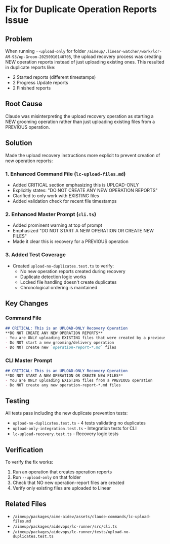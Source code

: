 # Fix for Duplicate Operation Reports Issue

## Problem
When running `--upload-only` for folder `/aimeup/.linear-watcher/work/lcr-AM-93/op-Groom-20250910140705`, the upload recovery process was creating NEW operation reports instead of just uploading existing ones. This resulted in duplicate reports like:
- 2 Started reports (different timestamps)
- 2 Progress Update reports  
- 2 Finished reports

## Root Cause
Claude was misinterpreting the upload recovery operation as starting a NEW grooming operation rather than just uploading existing files from a PREVIOUS operation.

## Solution
Made the upload recovery instructions more explicit to prevent creation of new operation reports:

### 1. Enhanced Command File (`lc-upload-files.md`)
- Added CRITICAL section emphasizing this is UPLOAD-ONLY
- Explicitly states: "DO NOT CREATE ANY NEW OPERATION REPORTS"
- Clarified to only work with EXISTING files
- Added validation check for recent file timestamps

### 2. Enhanced Master Prompt (`cli.ts`)
- Added prominent warning at top of prompt
- Emphasized "DO NOT START A NEW OPERATION OR CREATE NEW FILES"
- Made it clear this is recovery for a PREVIOUS operation

### 3. Added Test Coverage
- Created `upload-no-duplicates.test.ts` to verify:
  - No new operation reports created during recovery
  - Duplicate detection logic works
  - Locked file handling doesn't create duplicates
  - Chronological ordering is maintained

## Key Changes

### Command File
```markdown
## CRITICAL: This is an UPLOAD-ONLY Recovery Operation
**DO NOT CREATE ANY NEW OPERATION REPORTS**
- You are ONLY uploading EXISTING files that were created by a previous operation
- Do NOT start a new grooming/delivery operation
- Do NOT create new `operation-report-*.md` files
```

### CLI Master Prompt
```markdown
## CRITICAL: This is an UPLOAD-ONLY Recovery Operation
**DO NOT START A NEW OPERATION OR CREATE NEW FILES**
- You are ONLY uploading EXISTING files from a PREVIOUS operation
- Do NOT create any new operation-report-*.md files
```

## Testing
All tests pass including the new duplicate prevention tests:
- `upload-no-duplicates.test.ts` - 4 tests validating no duplicates
- `upload-only-integration.test.ts` - Integration tests for CLI
- `lc-upload-recovery.test.ts` - Recovery logic tests

## Verification
To verify the fix works:
1. Run an operation that creates operation reports
2. Run `--upload-only` on that folder
3. Check that NO new operation-report files are created
4. Verify only existing files are uploaded to Linear

## Related Files
- `/aimeup/packages/aime-aidev/assets/claude-commands/lc-upload-files.md`
- `/aimeup/packages/aidevops/lc-runner/src/cli.ts`
- `/aimeup/packages/aidevops/lc-runner/tests/upload-no-duplicates.test.ts`